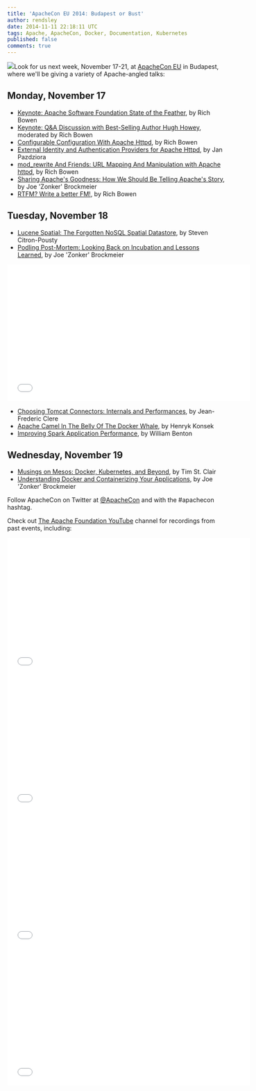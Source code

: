 ```yaml
---
title: 'ApacheCon EU 2014: Budapest or Bust'
author: rendsley
date: 2014-11-11 22:18:11 UTC
tags: Apache, ApacheCon, Docker, Documentation, Kubernetes
published: false
comments: true
---
```


![](blog/ApacheConBudapest.png)Look for us next week, November 17-21, at [ApacheCon EU](http://events.linuxfoundation.org/events/apachecon-europe) in Budapest, where we'll be giving a variety of Apache-angled talks:

## Monday, November 17

* [Keynote: Apache Software Foundation State of the Feather](http://sched.co/1pbz2S9), by Rich Bowen
* [Keynote: Q&A Discussion with Best-Selling Author Hugh Howey](http://sched.co/1pbyhZi), moderated by Rich Bowen
* [Configurable Configuration With Apache Httpd](http://sched.co/1pbqniI), by Rich Bowen
* [External Identity and Authentication Providers for Apache Httpd](http://sched.co/1pbrMWC), by Jan Pazdziora
* [mod_rewrite And Friends: URL Mapping And Manipulation with Apache httpd](http://sched.co/1nyXM8I), by Rich Bowen
* [Sharing Apache's Goodness: How We Should Be Telling Apache's Story](http://sched.co/1p7jDzE), by Joe 'Zonker' Brockmeier
* [RTFM? Write a better FM!](http://sched.co/1A4gOb7), by Rich Bowen
 
## Tuesday, November 18

* [Lucene Spatial: The Forgotten NoSQL Spatial Datastore](http://sched.co/1nyXT4e), by Steven Citron-Pousty
* [Podling Post-Mortem: Looking Back on Incubation and Lessons Learned](http://sched.co/1p71qC4), by Joe 'Zonker' Brockmeier

<iframe width="560" height="315" src="//www.youtube.com/embed/rVsJkBzPuG4" frameborder="0" allowfullscreen></iframe>

* [Choosing Tomcat Connectors: Internals and Performances](http://sched.co/1pbmhHx), by Jean-Frederic Clere
* [Apache Camel In The Belly Of The Docker Whale](http://sched.co/1pbuU4E), by Henryk Konsek
* [Improving Spark Application Performance](http://sched.co/YUEVdw), by William Benton

## Wednesday, November 19

* [Musings on Mesos: Docker, Kubernetes, and Beyond](http://sched.co/1te1Ngj), by Tim St. Clair
* [Understanding Docker and Containerizing Your Applications](http://sched.co/1p6Zfi7), by Joe 'Zonker' Brockmeier


Follow ApacheCon on Twitter at [@ApacheCon](https://twitter.com/ApacheCon) and with the #apachecon hashtag.

Check out [The Apache Foundation YouTube](https://www.youtube.com/user/TheApacheFoundation/feed) channel for recordings from past events, including:

<iframe width="560" height="315" src="//www.youtube.com/embed/bCTDlN_KBFc" frameborder="0" allowfullscreen></iframe>

<iframe width="560" height="315" src="//www.youtube.com/embed/ZRoYwsjzOlU" frameborder="0" allowfullscreen></iframe>

<iframe width="560" height="315" src="//www.youtube.com/embed/KKVO_xgRKbA" frameborder="0" allowfullscreen></iframe>

<iframe width="560" height="315" src="//www.youtube.com/embed/j0X9gRjJ_rc" frameborder="0" allowfullscreen></iframe>
